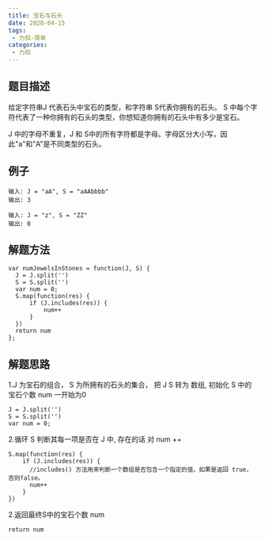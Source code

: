```yaml
---
title: 宝石与石头
date: 2020-04-15
tags:
 - 力扣-简单
categories: 
 - 力扣
---
```


## 题目描述
给定字符串J 代表石头中宝石的类型，和字符串 S代表你拥有的石头。 S 中每个字符代表了一种你拥有的石头的类型，你想知道你拥有的石头中有多少是宝石。

J 中的字母不重复，J 和 S中的所有字符都是字母。字母区分大小写，因此"a"和"A"是不同类型的石头。
## 例子
```
输入: J = "aA", S = "aAAbbbb"
输出: 3
```
```
输入: J = "z", S = "ZZ"
输出: 0
```


##  解题方法

```
var numJewelsInStones = function(J, S) {
  J = J.split('')
  S = S.split('')
  var num = 0;
  S.map(function(res) {
      if (J.includes(res)) {
          num++
      }
  })
  return num
};
```
##  解题思路

1.J 为宝石的组合， S 为所拥有的石头的集合， 把 J S 转为 数组, 初始化 S 中的宝石个数 num 一开始为0

```
J = J.split('')
S = S.split('')
var num = 0;
```

2.循环 S 判断其每一项是否在 J 中, 存在的话 对 num ++

```
S.map(function(res) {
    if (J.includes(res)) {  
      //includes() 方法用来判断一个数组是否包含一个指定的值，如果是返回 true，否则false。
      num++
    }
})
```

2.返回最终S中的宝石个数  num

```
return num
```